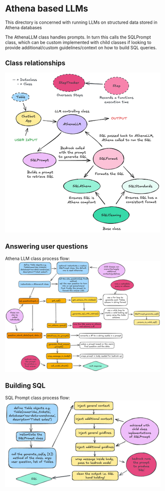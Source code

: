 # Athena based LLMs

This directory is concerned with running LLMs on structured data stored in Athena databases

The AthenaLLM class handles prompts. In turn this calls the SQLPrompt class, which can be custom implemented
with child classes if looking to provide additional/custom guidelines/context on how to build SQL queries.

## Class relationships

![Athena LLM classes](classes.excalidraw.png)

## Answering user questions

Athena LLM class process flow:
![Athena LLM class](athena_llm.excalidraw.png)

## Building SQL

SQL Prompt class process flow:
![SQL Prompt class](sql_prompting.excalidraw.png)
